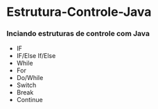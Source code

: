 # Estrutura-Controle-Java

### Inciando estruturas de controle com Java

- IF
- IF/Else If/Else
- While
- For
- Do/While
- Switch
- Break
- Continue